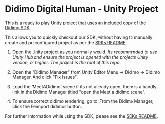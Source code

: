 # Didimo Digital Human - Unity Project

This is a ready to play Unity project that uses an included copy of the [Didimo SDK](https://github.com/didimoinc/didimo-digital-human-unity-sdk).

This allows you to quickly checkout our SDK, without having to manually create and preconfigured project as per the [SDKs README](https://github.com/didimoinc/didimo-digital-human-unity-sdk).

1. Open the Unity project as you normally would.
   *Its recommended to use Unity Hub and ensure the project is opened with the projects Unity version, or higher.*
   *The project is the root of this repo.*
   
3. Open the "Didimo Manager" from Unity Editor Menu → Didimo → Didimo Manager. And click "Fix Issues".

2. Load the 'MeetADidimo' scene if its not already open, there is a handly link in the Didimo Manager titled "open the Meet a didimo scene".

3. To ensure correct didimo rendering, go to:
From the Didimo Manager, click the Reimport didimos button.


For further information while using the SDK, please see the [SDKs README](https://github.com/didimoinc/didimo-digital-human-unity-sdk).
